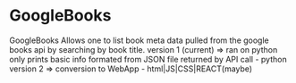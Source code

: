 # GoogleBooks
 GoogleBooks
Allows one to list book meta data pulled from the google books api by searching by book title. 
version 1 (current) => ran on python only prints basic info formated from JSON file returned by API call - python
version 2 => conversion to WebApp - html|JS|CSS|REACT(maybe)
